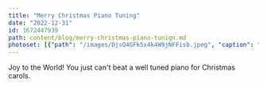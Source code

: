 ```yaml
---
title: "Merry Christmas Piano Tuning"
date: "2022-12-31"
id: 1672447939
path: content/blog/merry-christmas-piano-tunign.md
photoset: [{"path": "/images/DjsQ4GFk5x4k4W9jNFFisb.jpeg", "caption": "Lovely Yamaha grand piano I tuned  for Christmas in Layton, UT", "thumbnail": "True"}]
---
```

Joy to the World!   You just can't beat a well tuned piano for Christmas carols.